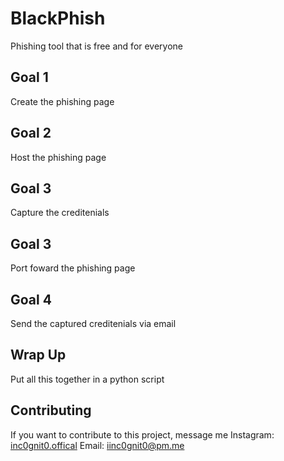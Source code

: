 # BlackPhish
Phishing tool that is free and for everyone
## Goal 1
Create the phishing page
## Goal 2
Host the phishing page
## Goal 3
Capture the creditenials
## Goal 3
Port foward the phishing page
## Goal 4
Send the captured creditenials via email
## Wrap Up
Put all this together in a python script
## Contributing
If you want to contribute to this project, message me
Instagram: [inc0gnit0.offical](https://instagram.com/inc0gnit0.offical)
Email: iinc0gnit0@pm.me
